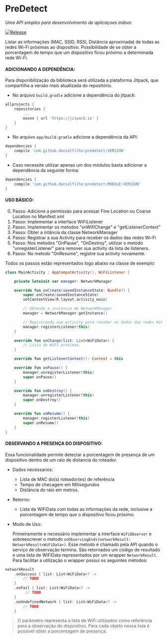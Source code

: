 # PreDetect  
_Uma API simples para desenvolvimento de aplicaçoes indoor._  

[![Release](https://jitpack.io/v/dielfilho/predetect.svg)](https://jitpack.io/#dielfilho/PreDetect)

Listar as informações (MAC, SSID, RSSI, Distância aproximada) de todas as redes Wi-Fi próximas ao dispositivo.
Possibilidade de se obter a porcentagem de tempo que um dispositivo ficou próximo a determinada rede Wi-Fi.

#### ADICIONANDO A DEPENDÊNCIA:  
Para disponibilização da biblioteca será utilizada a plataforma Jitpack, que compartilha a versão mais atualizada do repositório.
	
- No arquivo ```build.gradle``` adicione a dependência do jitpack:
	
```gradle
allprojects {
	repositories {
		...
		maven { url 'https://jitpack.io' }
	}
}
```

- No arquivo ```app/build.gradle``` adicione a dependência da API:

```gradle
dependencies {
	compile 'com.github.danielfilho:predetect:VERSION'
}
```

- Caso necessite utilizar apenas um dos módulos basta adicionar a dependência da seguinte forma:

```gradle
dependencies {
	compile 'com.github.danielfilho:predetect:MODULE:VERSION'
}
```

#### USO BÁSICO:

0. Passo: Adicione a permissão para acessar Fine Location ou Coarse Location no Manifest.xml
1. Passo: Implementar a interface WiFiListener
2. Passo: Implementar os metodos "onWifiChange" e "getListenerContext"
3. Passo: Obter a intância da classe NetworkManager
3. Passo: Registrar a sua Activity para receber os dados das redes Wi-Fi
4. Passo: Nos metodos "OnPause", "OnDestroy", utilizar o metodo "unregisterListener" para remover sua activity da lista de listeners.
5. Passo: No metodo "OnResume", registre sua activity novamente.

Todos os passos estão representados logo abaixo na classe de exemplo:
	
```kotlin
class MainActivity : AppCompatActivity(), WiFiListener {

    private lateinit var manager: NetworkManager

    override fun onCreate(savedInstanceState: Bundle?) {
        super.onCreate(savedInstanceState)
        setContentView(R.layout.activity_main)

        // Obtendo a instancia de NetworkManager
        manager = NetworkManager.getInstance()

        // Registrando sua activity para receber os dados das redes WiFi
        manager.registerListener(this)
    }

    override fun onChange(list: List<WiFiData>) {
		// Lista de WiFi proximas.
	}

    override fun getListenerContext(): Context = this

    override fun onPause() {
        manager.unregisterListener(this)
        super.onPause()
    }

    override fun onDestroy() {
        manager.unregisterListener(this)
        super.onDestroy()
    }

    override fun onResume() {
        manager.registerListener(this)
        super.onResume()
    }
}
```

#### OBSERVANDO A PRESENÇA DO DISPOSITIVO:

Essa funcionalidade permite detectar a porcentagem de presença de um dispositivo dentro de um raio de distancia do roteador.

- Dados necessarios:
	- Lista de MAC do(s) roteador(es) de referência
	- Tempo de checagem em Milisegundos
	- Distância do raio em metros. 

- Retorno:
	- Lista de WiFiData com todas as informações da rede, inclusive a porcentagem de tempo que o dispositivo ficou próximo.

- Modo de Uso:  

   Primeiramente e necessário implementar a interface ```WiFiObserver``` e 
   sobreescrever o metodo ```onObservingEnds(networkResult: NetworkResult<WiFiData>)```. 
   Esse metodo é chamado pela API quando o serviço de observação termina. 
   São retornados um código de resultado e uma lista de WiFiData representados por um wrapper ```NetworkResult```. 
   Para facilitar a utilização o wrapper possui os seguintes métodos:

```kotlin
networkResult
    .onSuccess { list: List<WiFiData>? ->  
        // TODO    
    }
    .onFail { list: List<WiFiData>? ->  
         // TODO 
    }
    .onUndefinedNetwork { list: List<WiFiData>? ->  
        // TODO 
    }    
```

> O parâmetro representa a lista de WiFi utilizados como referência para a observação do dispositivo. 
Para cada objeto nessa lista é possível obter a porcentagem de presença. 
    
